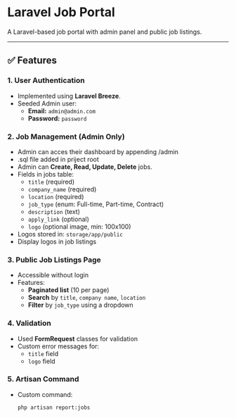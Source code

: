 
# Laravel Job Portal

A Laravel-based job portal with admin panel and public job listings.

---

## ✅ Features

### 1. User Authentication

- Implemented using **Laravel Breeze**.
- Seeded Admin user:
  - **Email:** `admin@admin.com`
  - **Password:** `password`

### 2. Job Management (Admin Only)
- Admin can acces their dashboard by appending /admin
- .sql file added in priject root
- Admin can **Create, Read, Update, Delete** jobs.
- Fields in jobs table:
  - `title` (required)
  - `company_name` (required)
  - `location` (required)
  - `job_type` (enum: Full-time, Part-time, Contract)
  - `description` (text)
  - `apply_link` (optional)
  - `logo` (optional image, min: 100x100)
- Logos stored in: `storage/app/public`
- Display logos in job listings

### 3. Public Job Listings Page

- Accessible without login
- Features:
  - **Paginated list** (10 per page)
  - **Search** by `title`, `company name`, `location`
  - **Filter** by `job_type` using a dropdown

### 4. Validation

- Used **FormRequest** classes for validation
- Custom error messages for:
  - `title` field
  - `logo` field

### 5. Artisan Command

- Custom command:
  ```bash
  php artisan report:jobs
